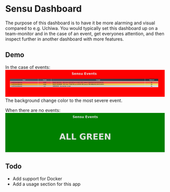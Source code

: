 # Sensu Dashboard

The purpose of this dashboard is to have it be more alarming and visual compared to e.g. Uchiwa. You would typically set this dashboard up on a team-monitor and in the case of an event, get everyones attention, and then inspect further in another dashboard with more features.

## Demo

In the case of events:
![alt text](events.png)
The background change color to the most severe event.

When there are no events:
![alt text](noevents.png)

## Todo

* Add support for Docker
* Add a usage section for this app
